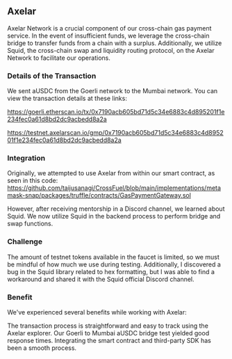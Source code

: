 ## Axelar

Axelar Network is a crucial component of our cross-chain gas payment service. In the event of insufficient funds, we leverage the cross-chain bridge to transfer funds from a chain with a surplus. Additionally, we utilize Squid, the cross-chain swap and liquidity routing protocol, on the Axelar Network to facilitate our operations.

### Details of the Transaction

We sent aUSDC from the Goerli network to the Mumbai network. You can view the transaction details at these links:

https://goerli.etherscan.io/tx/0x7190acb605bd71d5c34e6883c4d895201f1e234fec0a61d8bd2dc9acbedd8a2a

https://testnet.axelarscan.io/gmp/0x7190acb605bd71d5c34e6883c4d895201f1e234fec0a61d8bd2dc9acbedd8a2a

### Integration

Originally, we attempted to use Axelar from within our smart contract, as seen in this code: https://github.com/taijusanagi/CrossFuel/blob/main/implementations/metamask-snap/packages/truffle/contracts/GasPaymentGateway.sol

However, after receiving mentorship in a Discord channel, we learned about Squid. We now utilize Squid in the backend process to perform bridge and swap functions.

### Challenge

The amount of testnet tokens available in the faucet is limited, so we must be mindful of how much we use during testing. Additionally, I discovered a bug in the Squid library related to hex formatting, but I was able to find a workaround and shared it with the Squid official Discord channel.

### Benefit

We've experienced several benefits while working with Axelar:

The transaction process is straightforward and easy to track using the Axelar explorer.
Our Goerli to Mumbai aUSDC bridge test yielded good response times.
Integrating the smart contract and third-party SDK has been a smooth process.
